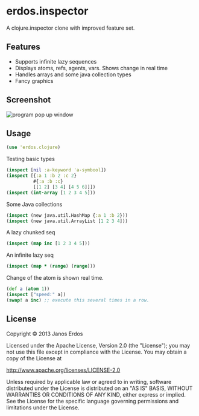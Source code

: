 # erdos.inspector

A clojure.inspector clone with improved feature set.

## Features

- Supports infinite lazy sequences
- Displays atoms, refs, agents, vars. Shows change in real time
- Handles arrays and some java collection types
- Fancy graphics

## Screenshot

![program pop up window](https://raw.github.com/erdos/erdos.inspector/master/doc/screenshot.png)

## Usage

```clojure
(use 'erdos.clojure)
```

Testing basic types
```clojure
(inspect [nil :a-keyword 'a-symbool])
(inspect [{:a 1 :b 2 :c 2}
          #{:a :b :c}
          [[1 2] [3 4] [4 5 6]]])
(inspect (int-array [1 2 3 4 5]))
```

Some Java collections
```clojure
(inspect (new java.util.HashMap {:a 1 :b 2}))
(inspect (new java.util.ArrayList [1 2 3 4]))
```

A lazy chunked seq
```clojure
(inspect (map inc [1 2 3 4 5]))
```
An infinite lazy seq
```clojure
(inspect (map * (range) (range)))
```

Change of the atom is shown real time.
```clojure
(def a (atom 1))
(inspect ["speed:" a])
(swap! a inc) ;; execute this several times in a row.
```

## License

Copyright © 2013 Janos Erdos

Licensed under the Apache License, Version 2.0 (the "License");
you may not use this file except in compliance with the License.
You may obtain a copy of the License at

http://www.apache.org/licenses/LICENSE-2.0

Unless required by applicable law or agreed to in writing, software
distributed under the License is distributed on an "AS IS" BASIS,
WITHOUT WARRANTIES OR CONDITIONS OF ANY KIND, either express or implied.
See the License for the specific language governing permissions and
limitations under the License.
